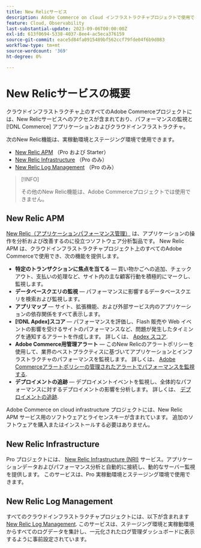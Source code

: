 ```yaml
---
title: New Relicサービス
description: Adobe Commerce on cloud インフラストラクチャプロジェクトで使用できるNew Relicサービスについて説明します。
feature: Cloud, Observability
last-substantial-update: 2023-09-06T00:00:00Z
exl-id: 613f0694-5338-4037-8ee4-ac5eca376159
source-git-commit: eace5d84fa0915489bf562ccf79fde04f6b9d083
workflow-type: tm+mt
source-wordcount: '369'
ht-degree: 0%

---
```


# New Relicサービスの概要

クラウドインフラストラクチャ上のすべてのAdobe Commerceプロジェクトには、New Relicサービスへのアクセスが含まれており、パフォーマンスの監視と [!DNL Commerce] アプリケーションおよびクラウドインフラストラクチャ。

次のNew Relic機能は、実稼動環境とステージング環境で使用できます。

- [New Relic APM](#new-relic-apm) （Pro および Starter）
- [New Relic Infrastructure](#new-relic-infrastructure) （Pro のみ）
- [New Relic Log Management](#new-relic-logs) （Pro のみ）

>[!INFO]
>
>その他のNew Relic機能は、Adobe Commerceプロジェクトでは使用できません。

## New Relic APM

[New Relic（アプリケーションパフォーマンス管理）](https://docs.newrelic.com/introduction-apm/) は、アプリケーションの操作を分析および改善するのに役立つソフトウェア分析製品です。 New Relic APM は、クラウドインフラストラクチャプロジェクト上のすべてのAdobe Commerceで使用でき、次の機能を提供します。

- **特定のトランザクションに焦点を当てる** — 買い物かごへの追加、チェックアウト、支払いの処理など、サイト内の主な顧客行動を積極的にマークし、監視します。
- **データベースクエリの監視** — パフォーマンスに影響するデータベースクエリを検索および監視します。
- **アプリマップ** — サイト、拡張機能、および外部サービス内のアプリケーションの依存関係をすべて表示します。
- **[!DNL Apdex]スコア** — パフォーマンスを評価し、Flash 販売や Web イベントの影響を受けるサイトのパフォーマンスなど、問題が発生したタイミングを通知するアラートを作成します。 詳しくは、 [Apdex スコア](https://docs.newrelic.com/docs/apm/new-relic-apm/apdex/apdex-measure-user-satisfaction/).
- **Adobe Commerce用管理アラート** — このNew Relicのアラートポリシーを使用して、業界のベストプラクティスに基づいてアプリケーションとインフラストラクチャのパフォーマンスを監視します。 詳しくは、 [Adobe Commerceアラートポリシーの管理されたアラートでパフォーマンスを監視する](investigate-performance.md/#monitor-performance-with-managed-alerts).
- **デプロイメントの追跡** — デプロイメントイベントを監視し、全体的なパフォーマンスに対するデプロイメントの影響を分析します。 詳しくは、 [デプロイメントの追跡](track-deployments.md).

Adobe Commerce on cloud infrastructure プロジェクトには、New Relic APM サービス用のソフトウェアとライセンスキーが含まれています。 追加のソフトウェアを購入またはインストールする必要はありません。

## New Relic Infrastructure

Pro プロジェクトには、 [New Relic Infrastructure (NRI)](https://docs.newrelic.com/docs/infrastructure/infrastructure-monitoring/get-started/get-started-infrastructure-monitoring/) サービス。アプリケーションデータおよびパフォーマンス分析と自動的に接続し、動的なサーバー監視を提供します。 このサービスは、Pro 実稼動環境とステージング環境で使用できます。

## New Relic Log Management

すべてのクラウドインフラストラクチャプロジェクトには、以下が含まれます [New Relic Log Management](log-management.md). このサービスは、ステージング環境と実稼動環境からすべてのログデータを集計し、一元化されたログ管理ダッシュボードに表示するように事前設定されています。
